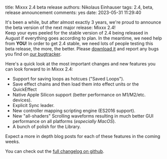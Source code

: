 title: Mixxx 2.4 beta release
authors: Nikolaus Einhauser
tags: 2.4, beta, release announcement
comments: yes
date: 2023-05-31 11:29:40

It's been a while, but after almost exactly 3 years, we're proud to announce the
beta version of the next major release: Mixxx 2.4!  
Keep your eyes peeled for the stable version of 2.4 being released in August if
everything goes according to plan. In the meantime, we need help from **YOU**!
In order to get 2.4 stable, we need lots of people testing this beta release,
the more, the better. Please [download it](https://mixxx.org/download/#beta) and
report any bugs you find on [our
bugtracker](https://github.com/mixxxdj/mixxx/issues).

Here's a quick look at the most important changes and new features you can look
forward to in Mixxx 2.4:

* Support for saving loops as hotcues ("Saved Loops").
* Save effect chains and then load them into effect units or the QuickEffect
* Native Apple Silicon support (better performance on M1/M2/etc. devices).
* Explicit Sync leader.
* New controller mapping scripting engine (ES2016 support).
* New "all-shaders" Scrolling waveforms resulting in much better GUI performance
  on all platforms (_especially MacOS_).
* A bunch of polish for the Library.

Expect a more in depth blog posts for each of these features in the coming
weeks.

<!-- TODO this link will change once we change the heading of the changelog entry -->
You can check out the [full changelog on
github](https://github.com/mixxxdj/mixxx/blob/main/CHANGELOG.md#240-unreleased).
